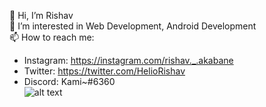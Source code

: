 👋 Hi, I’m Rishav\
👀 I’m interested in Web Development, Android Development\
📫 How to reach me:
- Instagram: https://instagram.com/rishav._.akabane
- Twitter: https://twitter.com/HelioRishav
- Discord: Kami~#6360\
![alt text](https://image.myanimelist.net/ui/5LYzTBVoS196gvYvw3zjwEC-W0K19v5TqcIjpzvJ0Ho)
<!---
rishav-the-kami/rishav-the-kami is a ✨ special ✨ repository because its `README.md` (this file) appears on your GitHub profile.
You can click the Preview link to take a look at your changes.
--->
